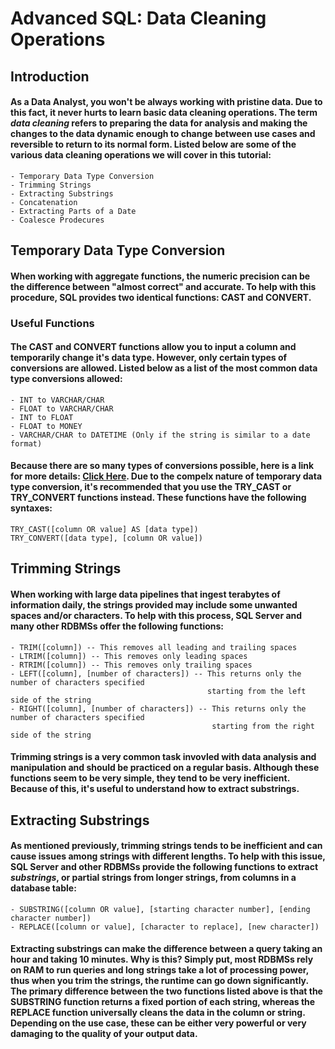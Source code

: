 # Advanced SQL: Data Cleaning Operations
## Introduction
#### As a Data Analyst, you won't be always working with pristine data. Due to this fact, it never hurts to learn basic data cleaning operations. The term **_data cleaning_** refers to preparing the data for analysis and making the changes to the data dynamic enough to change between use cases and reversible to return to its normal form. Listed below are some of the various data cleaning operations we will cover in this tutorial:
    - Temporary Data Type Conversion
    - Trimming Strings
    - Extracting Substrings
    - Concatenation
    - Extracting Parts of a Date
    - Coalesce Prodecures
## Temporary Data Type Conversion
#### When working with aggregate functions, the numeric precision can be the difference between "almost correct" and accurate. To help with this procedure, SQL provides two identical functions: CAST and CONVERT.
### Useful Functions
#### The CAST and CONVERT functions allow you to input a column and temporarily change it's data type. However, only certain types of conversions are allowed. Listed below as a list of the most common data type conversions allowed:
    - INT to VARCHAR/CHAR
    - FLOAT to VARCHAR/CHAR
    - INT to FLOAT
    - FLOAT to MONEY
    - VARCHAR/CHAR to DATETIME (Only if the string is similar to a date format)
#### Because there are so many types of conversions possible, here is a link for more details: [Click Here](https://www.mssqltips.com/sqlservertip/6874/sql-cast-function-for-data-type-conversions/). Due to the compelx nature of temporary data type conversion, it's recommended that you use the TRY_CAST or TRY_CONVERT functions instead. These functions have the following syntaxes:
    TRY_CAST([column OR value] AS [data type])
    TRY_CONVERT([data type], [column OR value])
## Trimming Strings
#### When working with large data pipelines that ingest terabytes of information daily, the strings provided may include some unwanted spaces and/or characters. To help with this process, SQL Server and many other RDBMSs offer the following functions:
    - TRIM([column]) -- This removes all leading and trailing spaces
    - LTRIM([column]) -- This removes only leading spaces
    - RTRIM([column]) -- This removes only trailing spaces
    - LEFT([column], [number of characters]) -- This returns only the number of characters specified 
                                                starting from the left side of the string
    - RIGHT([column], [number of characters]) -- This returns only the number of characters specified
                                                 starting from the right side of the string
#### Trimming strings is a very common task invovled with data analysis and manipulation and should be practiced on a regular basis. Although these functions seem to be very simple, they tend to be very inefficient. Because of this, it's useful to understand how to extract substrings.
## Extracting Substrings
#### As mentioned previously, trimming strings tends to be inefficient and can cause issues among strings with different lengths. To help with this issue, SQL Server and other RDBMSs provide the following functions to extract **_substrings_**, or partial strings from longer strings, from columns in a database table:
    - SUBSTRING([column OR value], [starting character number], [ending character number])
    - REPLACE([column or value], [character to replace], [new character])
#### Extracting substrings can make the difference between a query taking an hour and taking 10 minutes. Why is this? Simply put, most RDBMSs rely on RAM to run queries and long strings take a lot of processing power, thus when you trim the strings, the runtime can go down significantly. The primary difference between the two functions listed above is that the SUBSTRING function returns a fixed portion of each string, whereas the REPLACE function universally cleans the data in the column or string. Depending on the use case, these can be either very powerful or very damaging to the quality of your output data.
